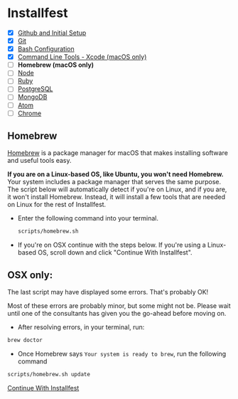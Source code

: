 # Installfest

- [x] [Github and Initial Setup](github.md)
- [x] [Git](git.md)
- [x] [Bash Configuration](bash.md)
- [x] [Command Line Tools - Xcode (macOS only)](command_line_tools.md)
- [ ] **Homebrew (macOS only)**
- [ ] [Node](node.md)
- [ ] [Ruby](ruby.md)
- [ ] [PostgreSQL](postgres.md)
- [ ] [MongoDB](mongodb.md)
- [ ] [Atom](atom.md)
- [ ] [Chrome](chrome.md)

## Homebrew

[Homebrew](https://brew.sh/) is a package manager for macOS that makes installing software and useful tools easy.

**If you are on a Linux-based OS, like Ubuntu, you won't need Homebrew.** Your
system includes a package manager that serves the same purpose. The script below
will automatically detect if you're on Linux, and if you are, it won't install
Homebrew. Instead, it will install a few tools that are needed on Linux for the
rest of Installfest.

-  Enter the following command into your terminal.

    ```bash
    scripts/homebrew.sh
    ```

-  If you're on OSX continue with the steps below. If you're using a Linux-based OS, scroll down and click "Continue With Installfest".

## OSX only:

The last script may have displayed some errors. That's probably OK!

Most of these
errors are probably minor, but some might not be. Please wait until one of the
consultants has given you the go-ahead before moving on.

-   After resolving errors, in your terminal, run:

```bash
brew doctor
```

-   Once Homebrew says `Your system is ready to brew`, run the following command

```bash
scripts/homebrew.sh update
```

[Continue With Installfest](node.md)
